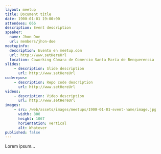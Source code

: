 ```yaml
---
layout: meetup
title: Document title
date: 1900-01-01 19:00:00
attendees: 666
description: Event description
speaker:
  name: Jhon Doe
  url: members/jhon-doe
meetupinfo:
  description: Evento en meetup.com
  url: http://www.setHereUrl
  location: Coworking Cámara de Comercio Santa María de Benquerencia
slides: 
    - description: Slide description
      url: http://www.setHereUrl
coderepos: 
    - description: Repo code description
      url: http://www.setHereUrl
videos: 
    - description: Video description
      url: http://www.setHereUrl
images:
    - src: /web/assets/images/meetups/1900-01-01-event-name/image.jpg
      width: 800
      height: 1067
      horientation: vertical
      alt: Whatever
published: false
---
```


Lorem ipsum...